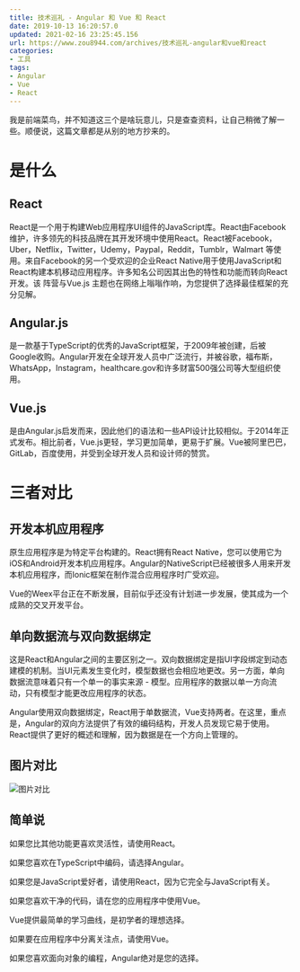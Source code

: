 ```yaml
---
title: 技术巡礼 - Angular 和 Vue 和 React
date: 2019-10-13 16:20:57.0
updated: 2021-02-16 23:25:45.156
url: https://www.zou8944.com/archives/技术巡礼-angular和vue和react
categories: 
- 工具
tags: 
- Angular
- Vue
- React
---
```




我是前端菜鸟，并不知道这三个是啥玩意儿，只是查查资料，让自己稍微了解一些。顺便说，这篇文章都是从别的地方抄来的。
<!--more-->
# 是什么

## React
React是一个用于构建Web应用程序UI组件的JavaScript库。React由Facebook维护，许多领先的科技品牌在其开发环境中使用React。React被Facebook，Uber，Netflix，Twitter，Udemy，Paypal，Reddit，Tumblr，Walmart 等使用。来自Facebook的另一个受欢迎的企业React Native用于使用JavaScript和React构建本机移动应用程序。许多知名公司因其出色的特性和功能而转向React开发。该 阵营与Vue.js 主题也在网络上嗡嗡作响，为您提供了选择最佳框架的充分见解。

## Angular.js
是一款基于TypeScript的优秀的JavaScript框架，于2009年被创建，后被Google收购。Angular开发在全球开发人员中广泛流行，并被谷歌，福布斯，WhatsApp，Instagram，healthcare.gov和许多财富500强公司等大型组织使用。

## Vue.js
是由Angular.js启发而来，因此他们的语法和一些API设计比较相似。于2014年正式发布。相比前者，Vue.js更轻，学习更加简单，更易于扩展。Vue被阿里巴巴，GitLab，百度使用，并受到全球开发人员和设计师的赞赏。

# 三者对比

## 开发本机应用程序

原生应用程序是为特定平台构建的。React拥有React Native，您可以使用它为iOS和Android开发本机应用程序。Angular的NativeScript已经被很多人用来开发本机应用程序，而Ionic框架在制作混合应用程序时广受欢迎。

Vue的Weex平台正在不断发展，目前似乎还没有计划进一步发展，使其成为一个成熟的交叉开发平台。

## 单向数据流与双向数据绑定

这是React和Angular之间的主要区别之一。双向数据绑定是指UI字段绑定到动态建模的机制。当UI元素发生变化时，模型数据也会相应地更改。另一方面，单向数据流意味着只有一个单一的事实来源 - 模型。应用程序的数据以单一方向流动，只有模型才能更改应用程序的状态。

Angular使用双向数据绑定，React用于单数据流，Vue支持两者。在这里，重点是，Angular的双向方法提供了有效的编码结构，开发人员发现它易于使用。React提供了更好的概述和理解，因为数据是在一个方向上管理的。

## 图片对比

![图片对比](https://gdz.oss-cn-shenzhen.aliyuncs.com/hexo/%E6%8A%80%E6%9C%AF%E5%B7%A1%E7%A4%BC%20-%20AngularJS/JsFrameWorkComparison.jpeg)

## 简单说
如果您比其他功能更喜欢灵活性，请使用React。

如果您喜欢在TypeScript中编码，请选择Angular。

如果您是JavaScript爱好者，请使用React，因为它完全与JavaScript有关。

如果您喜欢干净的代码，请在您的应用程序中使用Vue。

Vue提供最简单的学习曲线，是初学者的理想选择。

如果要在应用程序中分离关注点，请使用Vue。

如果您喜欢面向对象的编程，Angular绝对是您的选择。